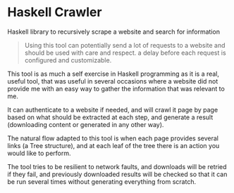 # Haskell Crawler

Haskell library to recursively scrape a website and search for information

> Using this tool can potentially send a lot of requests to a website and should be used with care and respect. 
> a delay before each request is configured and customizable.

This tool is as much a self exercise in Haskell programming as it is a real, useful tool, that was useful in several occasions where a website did not provide me with an easy way to gather the information that was relevant to me.

It can authenticate to a website if needed, and will crawl it page by page based on what should be extracted at each step, and generate a result (downloading content or generated in any other way).

The natural flow adapted to this tool is when each page provides several links (a Tree structure), and at each leaf of the tree there is an action you would like to perform.

The tool tries to be resilient to network faults, and downloads will be retried if they fail, and previously downloaded results will be checked so that it can be run several times without generating everything from scratch.

